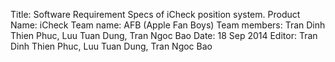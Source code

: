 Title: Software Requirement Specs of iCheck position system. 
Product Name: iCheck
Team name: AFB (Apple Fan Boys)
Team members: Tran Dinh Thien Phuc, Luu Tuan Dung, Tran Ngoc Bao
Date: 18 Sep 2014
Editor: Tran Dinh Thien Phuc, Luu Tuan Dung, Tran Ngoc Bao 